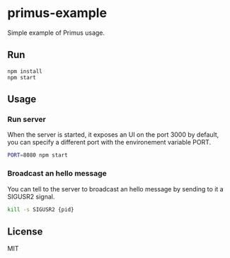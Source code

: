 # primus-example

Simple example of Primus usage.

## Run

```
npm install
npm start
```

## Usage

### Run server

When the server is started, it exposes an UI on the port 3000 by default, you can specify a different port with the environement variable PORT.

```sh
PORT=8080 npm start
```

### Broadcast an hello message

You can tell to the server to broadcast an hello message by sending to it a SIGUSR2 signal.

```sh
kill -s SIGUSR2 {pid}
```

## License

MIT